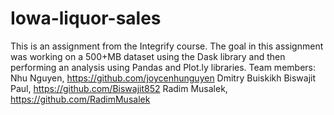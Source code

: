 # Iowa-liquor-sales
This is an assignment from the Integrify course. The goal in this assignment was working on a 500+MB dataset using the Dask library and then performing an analysis using Pandas and Plot.ly libraries.  Team members:      Nhu Nguyen, https://github.com/joycenhunguyen     Dmitry Buiskikh     Biswajit Paul, https://github.com/Biswajit852     Radim Musalek, https://github.com/RadimMusalek
